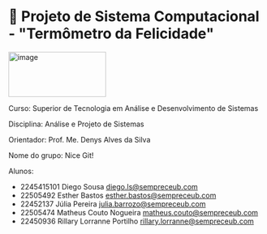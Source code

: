 # 📘 Projeto de Sistema Computacional - "Termômetro da Felicidade"
<img width="192" height="89" alt="image" src="https://github.com/user-attachments/assets/9f00c432-def4-4de7-8b12-439b34ca8b9c" />

Curso: Superior de Tecnologia em Análise e Desenvolvimento de Sistemas

Disciplina: Análise e Projeto de Sistemas

Orientador: Prof. Me. Denys Alves da Silva

Nome do grupo: Nice Git!

Alunos:
- 2245415101 Diego Sousa diego.ls@sempreceub.com
- 22505492 Esther Bastos esther.bastos@sempreceub.com
- 22452137 Júlia Pereira julia.barrozo@sempreceub.com
- 22505474 Matheus Couto Nogueira matheus.couto@sempreceub.com
- 22450936 Rillary Lorranne Portilho rillary.lorranne@sempreceub.com
